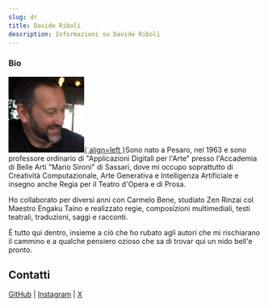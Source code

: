 ```yaml
---
slug: dr
title: Davide Riboli
description: Informazioni su Davide Riboli
---
```


### Bio

<a href="https://hmpg.net/">![DR](assets/dr.jpg){ align=left }</a>Sono nato a Pesaro, nel 1963 e sono professore ordinario di "Applicazioni Digitali per l'Arte" presso l'Accademia di Belle Arti "Mario Sironi" di Sassari, dove mi occupo soprattutto di Creatività Computazionale, Arte Generativa e Intelligenza Artificiale e insegno anche Regia per il Teatro d'Opera e di Prosa.

Ho collaborato per diversi anni con Carmelo Bene, studiato Zen Rinzai col Maestro Engaku Taino e realizzato regie, composizioni multimediali, testi teatrali, traduzioni, saggi e racconti.

È tutto qui dentro, insieme a ciò che ho rubato agli autori che mi rischiarano il cammino e a qualche pensiero ozioso che sa di trovar qui un nido bell'e pronto. 

## Contatti

[GitHub](https://github.com/davideriboli) | [Instagram](https://www.instagram.com/davide.riboli/) | [X](https://twitter.com/DavideRiboli)

